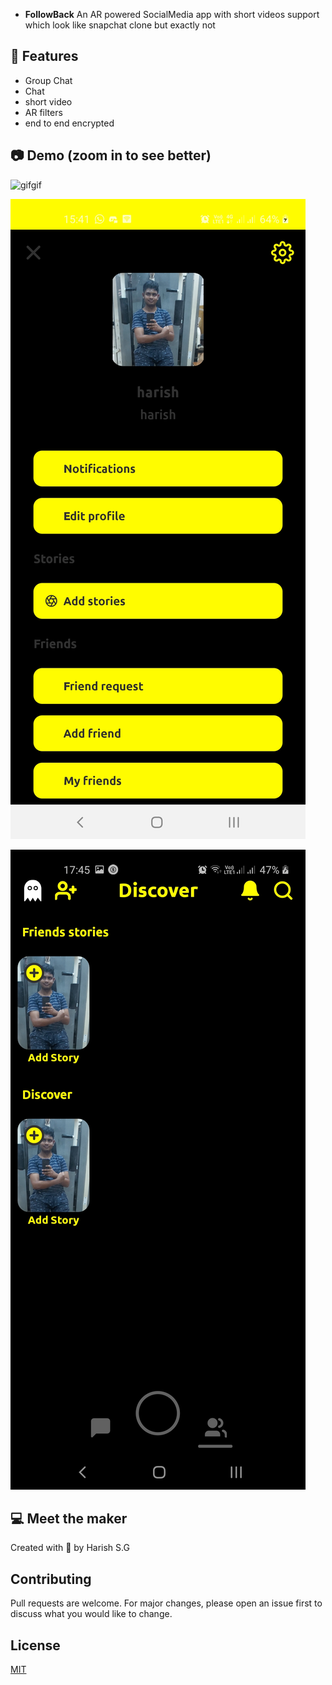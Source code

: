 
- **FollowBack** An AR powered SocialMedia app with short videos support which look like snapchat clone but exactly not

## 🔧 Features

- Group Chat
- Chat
- short video
- AR filters 
- end to end encrypted 



## 📷 Demo (zoom in to see better)

 ![gifgif](https://github.com/harishsg99/Followback/blob/main/imgs/Screenshot_20210220-103804_Followback.jpg) 
 
 ![wht](https://github.com/harishsg99/Followback/blob/main/imgs/Screenshot_20210220-154130_FollowBack.jpg)
 
 ![mailz](https://github.com/harishsg99/Followback/blob/main/imgs/Screenshot_20210220-174534_FollowBack.jpg)

 

## 💻 Meet the maker

Created with 💖 by Harish S.G

## Contributing
Pull requests are welcome. For major changes, please open an issue first to discuss what you would like to change.

## License
[MIT](https://choosealicense.com/licenses/mit/)

